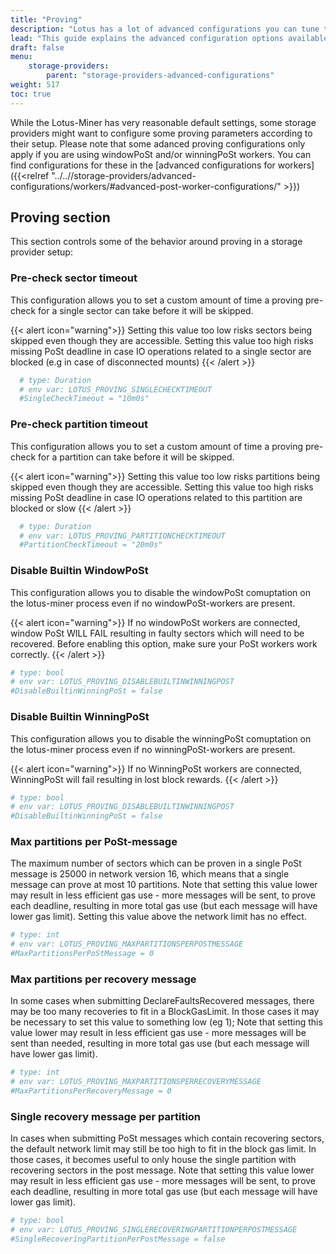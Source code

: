 ```yaml
---
title: "Proving"
description: "Lotus has a lot of advanced configurations you can tune to optimize your storage provider setup. This guide explains the advanced configuration options for proving in Lotus-Miner"
lead: "This guide explains the advanced configuration options available for tuning proving parameters"
draft: false
menu:
    storage-providers:
        parent: "storage-providers-advanced-configurations"
weight: 517
toc: true
---
```


While the Lotus-Miner has very reasonable default settings, some storage providers might want to configure some proving parameters according to their setup. Please note that some adanced proving configurations only apply if you are using windowPoSt and/or winningPoSt workers. You can find configurations for these in the [advanced configurations for workers]({{<relref "../..//storage-providers/advanced-configurations/workers/#advanced-post-worker-configurations/" >}})

## Proving section

This section controls some of the behavior around proving in a storage provider setup:

### Pre-check sector timeout

This configuration allows you to set a custom amount of time a proving pre-check for a single sector can take before it will be skipped.

{{< alert icon="warning">}}
Setting this value too low risks sectors being skipped even though they are accessible. Setting this value too high risks missing PoSt deadline in case IO operations related to a single sector are blocked (e.g in case of disconnected mounts)
{{< /alert >}}

```toml
  # type: Duration
  # env var: LOTUS_PROVING_SINGLECHECKTIMEOUT
  #SingleCheckTimeout = "10m0s"
```

### Pre-check partition timeout

This configuration allows you to set a custom amount of time a proving pre-check for a partition can take before it will be skipped.

{{< alert icon="warning">}}
Setting this value too low risks partitions being skipped even though they are accessible. Setting this value too high risks missing PoSt deadline in case IO operations related to this partition are blocked or slow
{{< /alert >}}

```toml
  # type: Duration
  # env var: LOTUS_PROVING_PARTITIONCHECKTIMEOUT
  #PartitionCheckTimeout = "20m0s"
```

### Disable Builtin WindowPoSt

This configuration allows you to disable the windowPoSt comuptation on the lotus-miner process even if no windowPoSt-workers are present.

{{< alert icon="warning">}}
If no windowPoSt workers are connected, window PoSt WILL FAIL resulting in faulty sectors which will need to be recovered. Before enabling this option, make sure your PoSt workers work correctly.
{{< /alert >}}

```toml
# type: bool
# env var: LOTUS_PROVING_DISABLEBUILTINWINNINGPOST
#DisableBuiltinWinningPoSt = false
```

### Disable Builtin WinningPoSt

This configuration allows you to disable the winningPoSt comuptation on the lotus-miner process even if no winningPoSt-workers are present.

{{< alert icon="warning">}}
If no WinningPoSt workers are connected, WinningPoSt will fail resulting in lost block rewards.
{{< /alert >}}

```toml
# type: bool
# env var: LOTUS_PROVING_DISABLEBUILTINWINNINGPOST
#DisableBuiltinWinningPoSt = false
```

### Max partitions per PoSt-message

The maximum number of sectors which can be proven in a single PoSt message is 25000 in network version 16, which means that a single message can prove at most 10 partitions. Note that setting this value lower may result in less efficient gas use - more messages will be sent, to prove each deadline, resulting in more total gas use (but each message will have lower gas limit). Setting this value above the network limit has no effect.

```toml
# type: int
# env var: LOTUS_PROVING_MAXPARTITIONSPERPOSTMESSAGE
#MaxPartitionsPerPoStMessage = 0
```

### Max partitions per recovery message

In some cases when submitting DeclareFaultsRecovered messages, there may be too many recoveries to fit in a BlockGasLimit. In those cases it may be necessary to set this value to something low (eg 1); Note that setting this value lower may result in less efficient gas use - more messages will be sent than needed, resulting in more total gas use (but each message will have lower gas limit).

```toml
# type: int
# env var: LOTUS_PROVING_MAXPARTITIONSPERRECOVERYMESSAGE
#MaxPartitionsPerRecoveryMessage = 0
```

### Single recovery message per partition

In cases when submitting PoSt messages which contain recovering sectors, the default network limit may still be too high to fit in the block gas limit. In those cases, it becomes useful to only house the single partition with recovering sectors in the post message. Note that setting this value lower may result in less efficient gas use - more messages will be sent, to prove each deadline, resulting in more total gas use (but each message will have lower gas limit).

```toml
# type: bool
# env var: LOTUS_PROVING_SINGLERECOVERINGPARTITIONPERPOSTMESSAGE
#SingleRecoveringPartitionPerPostMessage = false
```